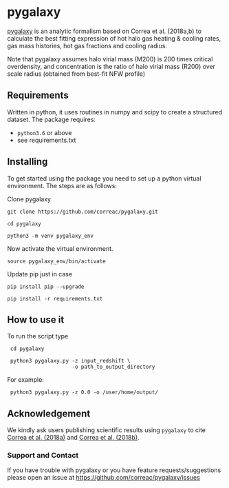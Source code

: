 pygalaxy
=======

[pygalaxy](https://github.com/correac/pygalaxy) is an analytic formalism
based on Correa et al. (2018a,b) to calculate the best fitting expression
of hot halo gas heating & cooling rates, gas mass histories, hot gas fractions and cooling radius.


Note that pygalaxy assumes halo virial mass (M200) is 200 times critical overdensity, and
concentration is the ratio of halo virial mass (R200) over scale radius (obtained from best-fit NFW profile)

Requirements
------------

Written in python, it uses routines in numpy and scipy to create a structured dataset. The package requires:

+ `python3.6` or above
+ see requirements.txt


Installing
----------

To get started using the package you need to set up a python virtual environment. The steps are as follows:

Clone pygalaxy
```
git clone https://github.com/correac/pygalaxy.git

cd pygalaxy

python3 -m venv pygalaxy_env
```

Now activate the virtual environment.

```
source pygalaxy_env/bin/activate
```

Update pip just in case
```
pip install pip --upgrade

pip install -r requirements.txt
```

How to use it
-------------

To run the script type
```
 cd pygalaxy

 python3 pygalaxy.py -z input_redshift \
                     -o path_to_output_directory 
```

For example:

```
 python3 pygalaxy.py -z 0.0 -o /user/home/output/
```

Acknowledgement
--------------

We kindly ask users publishing scientific results using `pygalaxy` to cite [Correa et al. (2018a)](https://ui.adsabs.harvard.edu/abs/2018MNRAS.473..538C/abstract) and [Correa et al. (2018b)](https://ui.adsabs.harvard.edu/abs/2018MNRAS.478..255C/abstract).


### Support and Contact

If you have trouble with pygalaxy or you have feature requests/suggestions please
open an issue at https://github.com/correac/pygalaxy/issues
